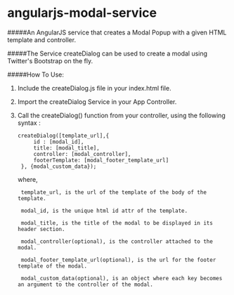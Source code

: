 angularjs-modal-service
=======================

#####An AngularJS service that creates a Modal Popup with a given HTML template and controller.

#####The Service createDialog can be used to create a modal using Twitter's Bootstrap on the fly.

#####How To Use:

1. Include the createDialog.js file in your index.html file.
2. Import the createDialog Service in your App Controller.
3. Call the createDialog() function from your controller, using the following syntax : 
	
	<pre><code>createDialog([template_url],{
		id : [modal_id],
		title: [modal_title],
		controller: [modal_controller],
		footerTemplate: [modal_footer_template_url]
	}, {modal_custom_data});</code></pre>

	where, 

		template_url, is the url of the template of the body of the template.

		modal_id, is the unique html id attr of the template.

		modal_title, is the title of the modal to be displayed in its header section.

		modal_controller(optional), is the controller attached to the modal. 

		modal_footer_template_url(optional), is the url for the footer template of the modal.

		modal_custom_data(optional), is an object where each key becomes an argument to the controller of the modal.
